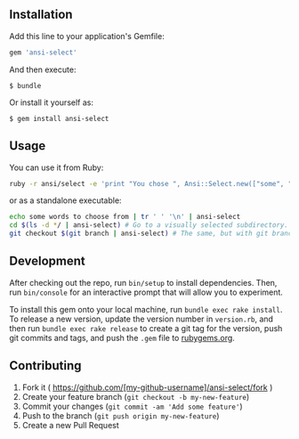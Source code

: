 ## Installation

Add this line to your application's Gemfile:

```ruby
gem 'ansi-select'
```

And then execute:

    $ bundle

Or install it yourself as:

    $ gem install ansi-select

## Usage

You can use it from Ruby:
```bash
ruby -r ansi/select -e 'print "You chose ", Ansi::Select.new(["some", "words", "to", "choose", "from"]).select'
```

or as a standalone executable:

```bash
echo some words to choose from | tr ' ' '\n' | ansi-select
cd $(ls -d */ | ansi-select) # Go to a visually selected subdirectory.
git checkout $(git branch | ansi-select) # The same, but with git branches.
```

## Development

After checking out the repo, run `bin/setup` to install dependencies. Then, run `bin/console` for an interactive prompt that will allow you to experiment.

To install this gem onto your local machine, run `bundle exec rake install`. To release a new version, update the version number in `version.rb`, and then run `bundle exec rake release` to create a git tag for the version, push git commits and tags, and push the `.gem` file to [rubygems.org](https://rubygems.org).

## Contributing

1. Fork it ( https://github.com/[my-github-username]/ansi-select/fork )
2. Create your feature branch (`git checkout -b my-new-feature`)
3. Commit your changes (`git commit -am 'Add some feature'`)
4. Push to the branch (`git push origin my-new-feature`)
5. Create a new Pull Request
